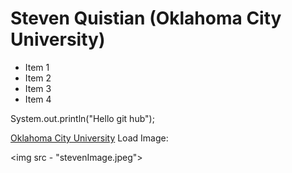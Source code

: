 # Steven Quistian (Oklahoma City University)
- Item 1
- Item 2
- Item 3
- Item 4

System.out.println("Hello git hub");

[Oklahoma City University](https://www.okcu.edu/)
Load Image: 

<img src - "stevenImage.jpeg">
